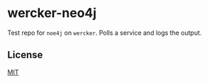 # wercker-neo4j

Test repo for `noe4j` on `wercker`. Polls a service and logs the output.

## License
[MIT](https://tldrlegal.com/license/mit-license)
